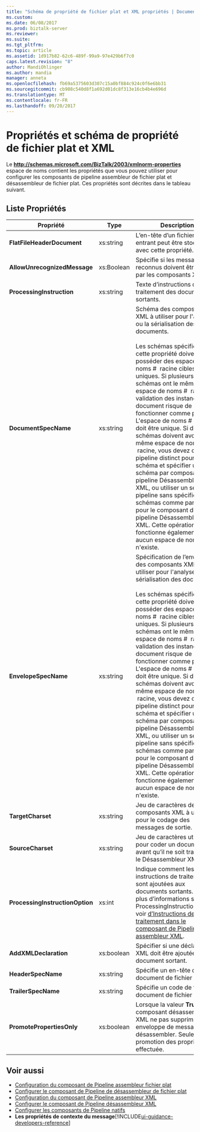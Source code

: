 ```yaml
---
title: "Schéma de propriété de fichier plat et XML propriétés | Documents Microsoft"
ms.custom: 
ms.date: 06/08/2017
ms.prod: biztalk-server
ms.reviewer: 
ms.suite: 
ms.tgt_pltfrm: 
ms.topic: article
ms.assetid: 1d917b82-62c6-489f-99a9-97e429b6f7c0
caps.latest.revision: "8"
author: MandiOhlinger
ms.author: mandia
manager: anneta
ms.openlocfilehash: fb69a5375603d307c15a0bf884c924c0f6e6bb31
ms.sourcegitcommit: cb908c540d8f1a692d01dc8f313e16cb4b4e696d
ms.translationtype: MT
ms.contentlocale: fr-FR
ms.lasthandoff: 09/20/2017
---
```

# <a name="xml-and-flat-file-property-schema-and-properties"></a>Propriétés et schéma de propriété de fichier plat et XML
Le **http://schemas.microsoft.com/BizTalk/2003/xmlnorm-properties** espace de noms contient les propriétés que vous pouvez utiliser pour configurer les composants de pipeline assembleur de fichier plat et désassembleur de fichier plat. Ces propriétés sont décrites dans le tableau suivant.  

## <a name="properties-list"></a>Liste Propriétés
  
|Propriété|Type| Description|  
|--------------|----------|-----------------|  
|**FlatFileHeaderDocument**|xs:string|L’en-tête d’un fichier plat entrant peut être stocké avec cette propriété.|  
|**AllowUnrecognizedMessage**|xs:Boolean|Spécifie si les messages non reconnus doivent être traités par les composants XML.|  
|**ProcessingInstruction**|xs:string|Texte d’instructions de traitement des documents sortants.|  
|**DocumentSpecName**|xs:string|Schéma des composants XML à utiliser pour l'analyse ou la sérialisation des documents.<br /><br /> Les schémas spécifiés dans cette propriété doivent posséder des espaces de noms #  racine cibles uniques. Si plusieurs schémas ont le même espace de noms #  racine, la validation des instances de document risque de ne pas fonctionner comme prévu. L'espace de noms # racine doit être unique.  Si des schémas doivent avoir le même espace de noms #  racine, vous devez créer un pipeline distinct pour chaque schéma et spécifier un schéma par composant de pipeline Désassembleur XML, ou utiliser un seul pipeline sans spécifier de schémas comme paramètres pour le composant de pipeline Désassembleur XML.  Cette opération fonctionne également si aucun espace de noms n'existe.|  
|**EnvelopeSpecName**|xs:string|Spécification de l’enveloppe des composants XML à utiliser pour l'analyse et la sérialisation des documents.<br /><br /> Les schémas spécifiés dans cette propriété doivent posséder des espaces de noms #  racine cibles uniques. Si plusieurs schémas ont le même espace de noms #  racine, la validation des instances de document risque de ne pas fonctionner comme prévu. L'espace de noms # racine doit être unique.  Si des schémas doivent avoir le même espace de noms #  racine, vous devez créer un pipeline distinct pour chaque schéma et spécifier un schéma par composant de pipeline Désassembleur XML, ou utiliser un seul pipeline sans spécifier de schémas comme paramètres pour le composant de pipeline Désassembleur XML.  Cette opération fonctionne également si aucun espace de noms n'existe.|  
|**TargetCharset**|xs:string|Jeu de caractères des composants XML à utiliser pour le codage des messages de sortie.|  
|**SourceCharset**|xs:string|Jeu de caractères utilisé pour coder un document avant qu’il ne soit traité par le Désassembleur XML.|  
|**ProcessingInstructionOption**|xs:int|Indique comment les instructions de traitement sont ajoutées aux documents sortants. Pour plus d’informations sur la ProcessingInstructionOption, voir [d’Instructions de traitement dans le composant de Pipeline assembleur XML](../core/processing-instructions-in-the-xml-assembler-pipeline-component.md).|  
|**AddXMLDeclaration**|xs:boolean|Spécifier si une déclaration XML doit être ajoutée à un document sortant.|  
|**HeaderSpecName**|xs:string|Spécifie un en-tête de document de fichier plat.|  
|**TrailerSpecName**|xs:string|Spécifie un code de fin de document de fichier plat.|  
|**PromotePropertiesOnly**|xs:boolean|Lorsque la valeur **True**, le composant désassembleur XML ne pas supprimer une enveloppe de message ou désassembler. Seule une promotion des propriétés est effectuée.|  
  
## <a name="see-also"></a>Voir aussi  
-  [Configuration du composant de Pipeline assembleur fichier plat](../core/how-to-configure-the-flat-file-assembler-pipeline-component.md)   
-  [Configurer le composant de Pipeline de désassembleur de fichier plat](../core/how-to-configure-the-flat-file-disassembler-pipeline-component.md)   
-  [Configuration du composant de Pipeline assembleur XML](../core/how-to-configure-the-xml-assembler-pipeline-component.md)   
-  [Configurer le composant de Pipeline désassembleur XML](../core/how-to-configure-the-xml-disassembler-pipeline-component.md)   
-  [Configurer les composants de Pipeline natifs](../core/configuring-native-pipeline-components.md)   
-  **Les propriétés de contexte du message**[!INCLUDE[ui-guidance-developers-reference](../includes/ui-guidance-developers-reference.md)]
